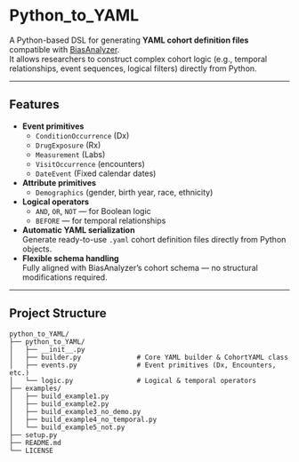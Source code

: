 # Python_to_YAML

A Python-based DSL for generating **YAML cohort definition files** compatible with [BiasAnalyzer](https://github.com/VACLab/BiasAnalyzer).  
It allows researchers to construct complex cohort logic (e.g., temporal relationships, event sequences, logical filters) directly from Python.

---

## Features

- **Event primitives**
  - `ConditionOccurrence` (Dx)
  - `DrugExposure` (Rx)
  - `Measurement` (Labs)
  - `VisitOccurrence` (encounters)
  - `DateEvent` (Fixed calendar dates)
- **Attribute primitives** 
  - `Demographics` (gender, birth year, race, ethnicity)
- **Logical operators**
  - `AND`, `OR`, `NOT` — for Boolean logic  
  - `BEFORE` — for temporal relationships
- **Automatic YAML serialization**  
  Generate ready-to-use `.yaml` cohort definition files directly from Python objects.
- **Flexible schema handling**  
  Fully aligned with BiasAnalyzer’s cohort schema — no structural modifications required.

---

## Project Structure

```text
python_to_YAML/
├── python_to_YAML/
│   ├── __init__.py
│   ├── builder.py              # Core YAML builder & CohortYAML class
│   ├── events.py               # Event primitives (Dx, Encounters, etc.)
│   └── logic.py                # Logical & temporal operators
├── examples/
│   ├── build_example1.py
│   ├── build_example2.py
│   ├── build_example3_no_demo.py
│   ├── build_example4_no_temporal.py
│   └── build_example5_not.py
├── setup.py
├── README.md
└── LICENSE
